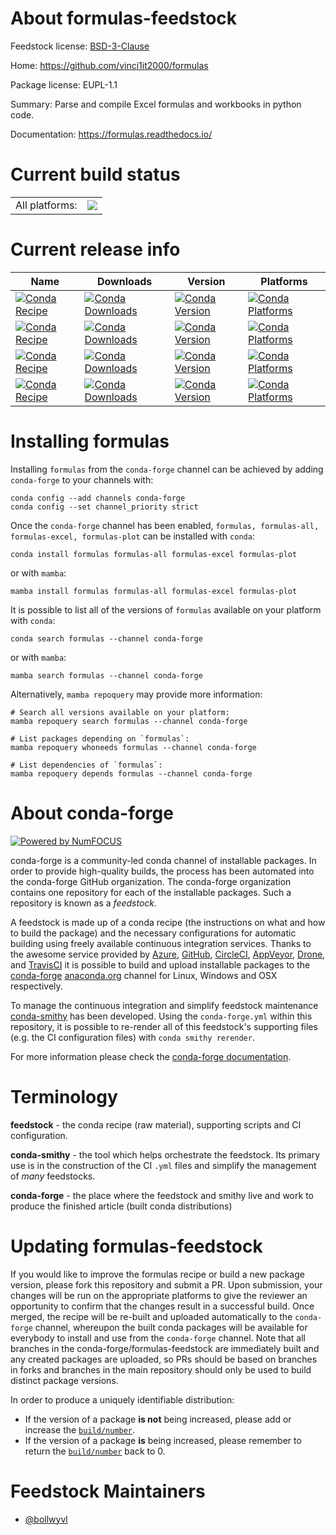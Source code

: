 About formulas-feedstock
========================

Feedstock license: [BSD-3-Clause](https://github.com/conda-forge/formulas-feedstock/blob/main/LICENSE.txt)

Home: https://github.com/vinci1it2000/formulas

Package license: EUPL-1.1

Summary: Parse and compile Excel formulas and workbooks in python code.

Documentation: https://formulas.readthedocs.io/

Current build status
====================


<table><tr><td>All platforms:</td>
    <td>
      <a href="https://dev.azure.com/conda-forge/feedstock-builds/_build/latest?definitionId=6785&branchName=main">
        <img src="https://dev.azure.com/conda-forge/feedstock-builds/_apis/build/status/formulas-feedstock?branchName=main">
      </a>
    </td>
  </tr>
</table>

Current release info
====================

| Name | Downloads | Version | Platforms |
| --- | --- | --- | --- |
| [![Conda Recipe](https://img.shields.io/badge/recipe-formulas-green.svg)](https://anaconda.org/conda-forge/formulas) | [![Conda Downloads](https://img.shields.io/conda/dn/conda-forge/formulas.svg)](https://anaconda.org/conda-forge/formulas) | [![Conda Version](https://img.shields.io/conda/vn/conda-forge/formulas.svg)](https://anaconda.org/conda-forge/formulas) | [![Conda Platforms](https://img.shields.io/conda/pn/conda-forge/formulas.svg)](https://anaconda.org/conda-forge/formulas) |
| [![Conda Recipe](https://img.shields.io/badge/recipe-formulas--all-green.svg)](https://anaconda.org/conda-forge/formulas-all) | [![Conda Downloads](https://img.shields.io/conda/dn/conda-forge/formulas-all.svg)](https://anaconda.org/conda-forge/formulas-all) | [![Conda Version](https://img.shields.io/conda/vn/conda-forge/formulas-all.svg)](https://anaconda.org/conda-forge/formulas-all) | [![Conda Platforms](https://img.shields.io/conda/pn/conda-forge/formulas-all.svg)](https://anaconda.org/conda-forge/formulas-all) |
| [![Conda Recipe](https://img.shields.io/badge/recipe-formulas--excel-green.svg)](https://anaconda.org/conda-forge/formulas-excel) | [![Conda Downloads](https://img.shields.io/conda/dn/conda-forge/formulas-excel.svg)](https://anaconda.org/conda-forge/formulas-excel) | [![Conda Version](https://img.shields.io/conda/vn/conda-forge/formulas-excel.svg)](https://anaconda.org/conda-forge/formulas-excel) | [![Conda Platforms](https://img.shields.io/conda/pn/conda-forge/formulas-excel.svg)](https://anaconda.org/conda-forge/formulas-excel) |
| [![Conda Recipe](https://img.shields.io/badge/recipe-formulas--plot-green.svg)](https://anaconda.org/conda-forge/formulas-plot) | [![Conda Downloads](https://img.shields.io/conda/dn/conda-forge/formulas-plot.svg)](https://anaconda.org/conda-forge/formulas-plot) | [![Conda Version](https://img.shields.io/conda/vn/conda-forge/formulas-plot.svg)](https://anaconda.org/conda-forge/formulas-plot) | [![Conda Platforms](https://img.shields.io/conda/pn/conda-forge/formulas-plot.svg)](https://anaconda.org/conda-forge/formulas-plot) |

Installing formulas
===================

Installing `formulas` from the `conda-forge` channel can be achieved by adding `conda-forge` to your channels with:

```
conda config --add channels conda-forge
conda config --set channel_priority strict
```

Once the `conda-forge` channel has been enabled, `formulas, formulas-all, formulas-excel, formulas-plot` can be installed with `conda`:

```
conda install formulas formulas-all formulas-excel formulas-plot
```

or with `mamba`:

```
mamba install formulas formulas-all formulas-excel formulas-plot
```

It is possible to list all of the versions of `formulas` available on your platform with `conda`:

```
conda search formulas --channel conda-forge
```

or with `mamba`:

```
mamba search formulas --channel conda-forge
```

Alternatively, `mamba repoquery` may provide more information:

```
# Search all versions available on your platform:
mamba repoquery search formulas --channel conda-forge

# List packages depending on `formulas`:
mamba repoquery whoneeds formulas --channel conda-forge

# List dependencies of `formulas`:
mamba repoquery depends formulas --channel conda-forge
```


About conda-forge
=================

[![Powered by
NumFOCUS](https://img.shields.io/badge/powered%20by-NumFOCUS-orange.svg?style=flat&colorA=E1523D&colorB=007D8A)](https://numfocus.org)

conda-forge is a community-led conda channel of installable packages.
In order to provide high-quality builds, the process has been automated into the
conda-forge GitHub organization. The conda-forge organization contains one repository
for each of the installable packages. Such a repository is known as a *feedstock*.

A feedstock is made up of a conda recipe (the instructions on what and how to build
the package) and the necessary configurations for automatic building using freely
available continuous integration services. Thanks to the awesome service provided by
[Azure](https://azure.microsoft.com/en-us/services/devops/), [GitHub](https://github.com/),
[CircleCI](https://circleci.com/), [AppVeyor](https://www.appveyor.com/),
[Drone](https://cloud.drone.io/welcome), and [TravisCI](https://travis-ci.com/)
it is possible to build and upload installable packages to the
[conda-forge](https://anaconda.org/conda-forge) [anaconda.org](https://anaconda.org/)
channel for Linux, Windows and OSX respectively.

To manage the continuous integration and simplify feedstock maintenance
[conda-smithy](https://github.com/conda-forge/conda-smithy) has been developed.
Using the ``conda-forge.yml`` within this repository, it is possible to re-render all of
this feedstock's supporting files (e.g. the CI configuration files) with ``conda smithy rerender``.

For more information please check the [conda-forge documentation](https://conda-forge.org/docs/).

Terminology
===========

**feedstock** - the conda recipe (raw material), supporting scripts and CI configuration.

**conda-smithy** - the tool which helps orchestrate the feedstock.
                   Its primary use is in the construction of the CI ``.yml`` files
                   and simplify the management of *many* feedstocks.

**conda-forge** - the place where the feedstock and smithy live and work to
                  produce the finished article (built conda distributions)


Updating formulas-feedstock
===========================

If you would like to improve the formulas recipe or build a new
package version, please fork this repository and submit a PR. Upon submission,
your changes will be run on the appropriate platforms to give the reviewer an
opportunity to confirm that the changes result in a successful build. Once
merged, the recipe will be re-built and uploaded automatically to the
`conda-forge` channel, whereupon the built conda packages will be available for
everybody to install and use from the `conda-forge` channel.
Note that all branches in the conda-forge/formulas-feedstock are
immediately built and any created packages are uploaded, so PRs should be based
on branches in forks and branches in the main repository should only be used to
build distinct package versions.

In order to produce a uniquely identifiable distribution:
 * If the version of a package **is not** being increased, please add or increase
   the [``build/number``](https://docs.conda.io/projects/conda-build/en/latest/resources/define-metadata.html#build-number-and-string).
 * If the version of a package **is** being increased, please remember to return
   the [``build/number``](https://docs.conda.io/projects/conda-build/en/latest/resources/define-metadata.html#build-number-and-string)
   back to 0.

Feedstock Maintainers
=====================

* [@bollwyvl](https://github.com/bollwyvl/)

